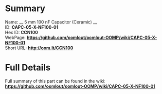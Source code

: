 
Summary
=================
  
Name: __ 5 mm 100 nF Capacitor (Ceramic) __    
ID: __CAPC-05-X-NF100-01__   
Hex ID: __CCN100__   
WebPage: __https://github.com/oomlout/oomlout-OOMP/wiki/CAPC-05-X-NF100-01__   
Short URL: __http://oom.lt/CCN100__   

Full Details
==========================
Full summary of this part can be found in the wiki:   
__https://github.com/oomlout/oomlout-OOMP/wiki/CAPC-05-X-NF100-01__    

